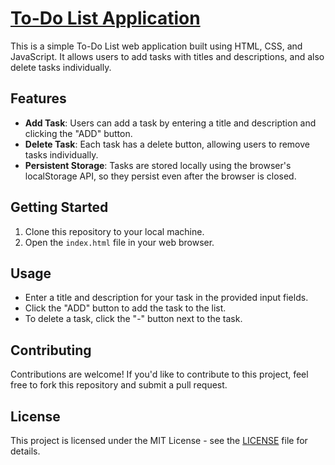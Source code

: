 # [To-Do List Application](https://sshubham001.github.io/task-tracker/)

This is a simple To-Do List web application built using HTML, CSS, and JavaScript. It allows users to add tasks with titles and descriptions, and also delete tasks individually.

## Features

- **Add Task**: Users can add a task by entering a title and description and clicking the "ADD" button.
- **Delete Task**: Each task has a delete button, allowing users to remove tasks individually.
- **Persistent Storage**: Tasks are stored locally using the browser's localStorage API, so they persist even after the browser is closed.

## Getting Started

1. Clone this repository to your local machine.
2. Open the `index.html` file in your web browser.

## Usage

- Enter a title and description for your task in the provided input fields.
- Click the "ADD" button to add the task to the list.
- To delete a task, click the "-" button next to the task.

## Contributing

Contributions are welcome! If you'd like to contribute to this project, feel free to fork this repository and submit a pull request.

## License

This project is licensed under the MIT License - see the [LICENSE](https://github.com/Sshubham001/task-tracker/blob/main/LICENSE) file for details.
